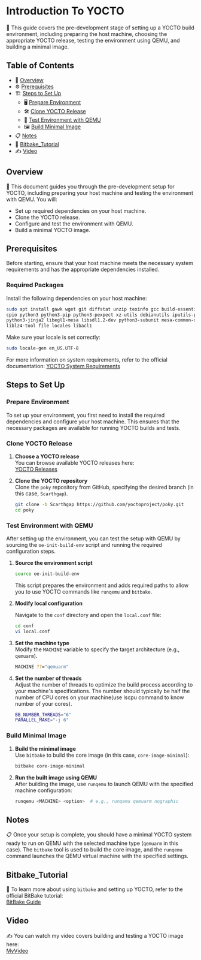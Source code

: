 # Introduction To YOCTO

🔧 This guide covers the pre-development stage of setting up a YOCTO build environment, including preparing the host machine, choosing the appropriate YOCTO release, testing the environment using QEMU, and building a minimal image.

## Table of Contents

- 📜 [Overview](#overview)
- ⚙️ [Prerequisites](#prerequisites)
- 🏗️ [Steps to Set Up](#steps-to-set-up)
  - 🖥️ [Prepare Environment](#prepare-environment)
  - 🛠️ [Clone YOCTO Release](#clone-yocto-release)
  - 🧪 [Test Environment with QEMU](#test-environment-with-qemu)
  - 🖼️ [Build Minimal Image](#build-minimal-image)
- 📋 [Notes](#notes)
- 🎥 [Bitbake_Tutorial](#Bitbake_Tutorial)
- ✍️ [Video](#Video)

## Overview

📁 This document guides you through the pre-development setup for YOCTO, including preparing your host machine and testing the environment with QEMU. You will:
- Set up required dependencies on your host machine.
- Clone the YOCTO release.
- Configure and test the environment with QEMU.
- Build a minimal YOCTO image.

## Prerequisites

Before starting, ensure that your host machine meets the necessary system requirements and has the appropriate dependencies installed.

### Required Packages

Install the following dependencies on your host machine:

```bash
sudo apt install gawk wget git diffstat unzip texinfo gcc build-essential chrpath socat \
cpio python3 python3-pip python3-pexpect xz-utils debianutils iputils-ping python3-git \
python3-jinja2 libegl1-mesa libsdl1.2-dev python3-subunit mesa-common-dev zstd \
liblz4-tool file locales libacl1
```

Make sure your locale is set correctly:

```bash
sudo locale-gen en_US.UTF-8
```

For more information on system requirements, refer to the official documentation:
[YOCTO System Requirements](https://docs.yoctoproject.org/ref-manual/system-requirements.html)

## Steps to Set Up

### Prepare Environment

To set up your environment, you first need to install the required dependencies and configure your host machine. This ensures that the necessary packages are available for running YOCTO builds and tests.

### Clone YOCTO Release

1. **Choose a YOCTO release**  
   You can browse available YOCTO releases here:  
   [YOCTO Releases](https://wiki.yoctoproject.org/wiki/Releases)

2. **Clone the YOCTO repository**  
   Clone the `poky` repository from GitHub, specifying the desired branch (in this case, `Scarthgap`).

   ```bash
   git clone -b Scarthgap https://github.com/yoctoproject/poky.git
   cd poky
   ```

### Test Environment with QEMU

After setting up the environment, you can test the setup with QEMU by sourcing the `oe-init-build-env` script and running the required configuration steps.

1. **Source the environment script**

   ```bash
   source oe-init-build-env
   ```

   This script prepares the environment and adds required paths to allow you to use YOCTO commands like `runqemu` and `bitbake`.

2. **Modify local configuration**

   Navigate to the `conf` directory and open the `local.conf` file:

   ```bash
   cd conf
   vi local.conf
   ```

3. **Set the machine type**  
   Modify the `MACHINE` variable to specify the target architecture (e.g., `qemuarm`).

   ```bash
   MACHINE ??="qemuarm"
   ```

4. **Set the number of threads**  
   Adjust the number of threads to optimize the build process according to your machine's specifications. The number should typically be half the number of CPU cores on your machine(use lscpu command to know number of your cores).

   ```bash
   BB_NUMBER_THREADS="6"
   PARALLEL_MAKE="-j 6"
   ```

### Build Minimal Image

1. **Build the minimal image**  
   Use `bitbake` to build the core image (in this case, `core-image-minimal`):

   ```bash
   bitbake core-image-minimal
   ```

2. **Run the built image using QEMU**  
   After building the image, use `runqemu` to launch QEMU with the specified machine configuration:

   ```bash
   runqemu <MACHINE> <option>  # e.g., runqemu qemuarm nographic
   ```

## Notes

📋 Once your setup is complete, you should have a minimal YOCTO system ready to run on QEMU with the selected machine type (`qemuarm` in this case). The `bitbake` tool is used to build the core image, and the `runqemu` command launches the QEMU virtual machine with the specified settings.

## Bitbake_Tutorial

🎥 To learn more about using `bitbake` and setting up YOCTO, refer to the official BitBake tutorial:  
[BitBake Guide](https://a4z.gitlab.io/docs/BitBake/guide.html)

## Video

✍️ You can watch my video covers building and testing a YOCTO image here:  
[MyVideo](https://a4z.gitlab.io/docs/BitBake/guide.html)
